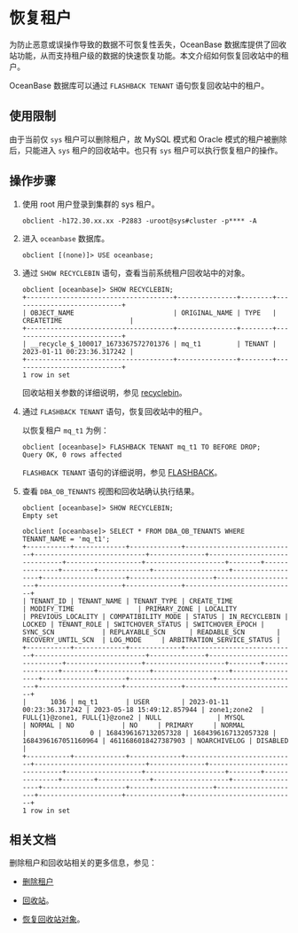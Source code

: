 # 恢复租户

为防止恶意或误操作导致的数据不可恢复性丢失，OceanBase 数据库提供了回收站功能，从而支持租户级的数据的快速恢复功能。本文介绍如何恢复回收站中的租户。

OceanBase 数据库可以通过 `FLASHBACK TENANT` 语句恢复回收站中的租户。

## 使用限制

由于当前仅 `sys` 租户可以删除租户，故 MySQL 模式和 Oracle 模式的租户被删除后，只能进入 `sys` 租户的回收站中。也只有 `sys` 租户可以执行恢复租户的操作。

## 操作步骤

1. 使用 root 用户登录到集群的 sys 租户。

    ```shell
    obclient -h172.30.xx.xx -P2883 -uroot@sys#cluster -p**** -A
    ```

2. 进入 `oceanbase` 数据库。

    ```shell
    obclient [(none)]> USE oceanbase;
    ```

3. 通过 `SHOW RECYCLEBIN` 语句，查看当前系统租户回收站中的对象。

    ```shell
    obclient [oceanbase]> SHOW RECYCLEBIN;
    +-------------------------------------+---------------+--------+----------------------------+
    | OBJECT_NAME                         | ORIGINAL_NAME | TYPE   | CREATETIME                 |
    +-------------------------------------+---------------+--------+----------------------------+
    | __recycle_$_100017_1673367572701376 | mq_t1         | TENANT | 2023-01-11 00:23:36.317242 |
    +-------------------------------------+---------------+--------+----------------------------+
    1 row in set
    ```

    回收站相关参数的详细说明，参见 [recyclebin](../../../7.reference/5.system-reference/2.system-variable/3.global-system-variable/113.recyclebin-global.md)。

4. 通过 `FLASHBACK TENANT` 语句，恢复回收站中的租户。

    以恢复租户 `mq_t1` 为例：

    ```shell
    obclient [oceanbase]> FLASHBACK TENANT mq_t1 TO BEFORE DROP;
    Query OK, 0 rows affected
    ```

    `FLASHBACK TENANT` 语句的详细说明，参见 [FLASHBACK](../../../7.reference/4.development-reference/1.sql-syntax/2.common-tenant-of-mysql-mode/6.sql-statement-of-mysql-mode/54.flashback-database-of-mysql-mode.md)。

5. 查看 `DBA_OB_TENANTS` 视图和回收站确认执行结果。

    ```shell
    obclient [oceanbase]> SHOW RECYCLEBIN;
    Empty set

    obclient [oceanbase]> SELECT * FROM DBA_OB_TENANTS WHERE TENANT_NAME = 'mq_t1';
    +-----------+-------------+-------------+----------------------------+----------------------------+--------------+------------------------------+-------------------+--------------------+--------+---------------+--------+-------------+-------------------+------------------+---------------------+---------------------+---------------------+---------------------+--------------+----------------------------+
    | TENANT_ID | TENANT_NAME | TENANT_TYPE | CREATE_TIME                | MODIFY_TIME                | PRIMARY_ZONE | LOCALITY                     | PREVIOUS_LOCALITY | COMPATIBILITY_MODE | STATUS | IN_RECYCLEBIN | LOCKED | TENANT_ROLE | SWITCHOVER_STATUS | SWITCHOVER_EPOCH | SYNC_SCN            | REPLAYABLE_SCN      | READABLE_SCN        | RECOVERY_UNTIL_SCN  | LOG_MODE     | ARBITRATION_SERVICE_STATUS |
    +-----------+-------------+-------------+----------------------------+----------------------------+--------------+------------------------------+-------------------+--------------------+--------+---------------+--------+-------------+-------------------+------------------+---------------------+---------------------+---------------------+---------------------+--------------+----------------------------+
    |      1036 | mq_t1       | USER        | 2023-01-11 00:23:36.317242 | 2023-05-18 15:49:12.857944 | zone1;zone2  | FULL{1}@zone1, FULL{1}@zone2 | NULL              | MYSQL              | NORMAL | NO            | NO     | PRIMARY     | NORMAL            |                0 | 1684396167132057328 | 1684396167132057328 | 1684396167051160964 | 4611686018427387903 | NOARCHIVELOG | DISABLED                   |
    +-----------+-------------+-------------+----------------------------+----------------------------+--------------+------------------------------+-------------------+--------------------+--------+---------------+--------+-------------+-------------------+------------------+---------------------+---------------------+---------------------+---------------------+--------------+----------------------------+
    1 row in set
    ```

## 相关文档

删除租户和回收站相关的更多信息，参见：

* [删除租户](12.delete-tenant.md)

* [回收站](../../4.high-availability/5.recyclebin-management/1.recyclebin-overview.md)。

* [恢复回收站对象](../../4.high-availability/5.recyclebin-management/4.restore-the-recyclebin-objects.md)。
